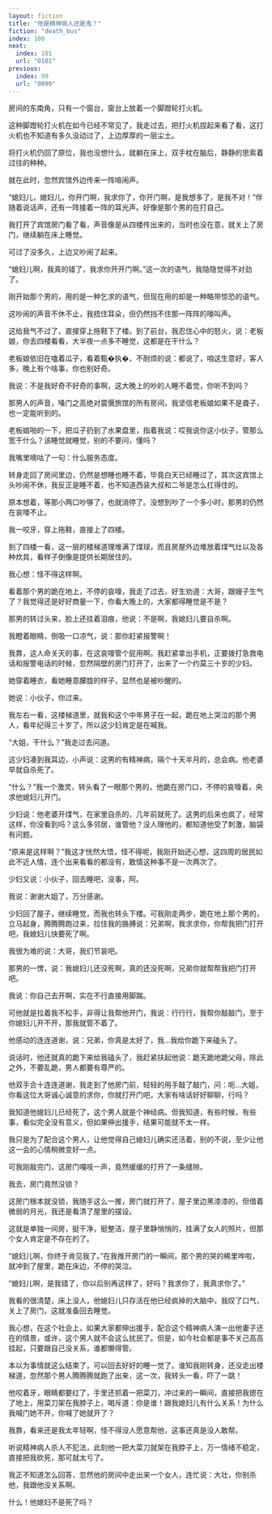 ```yaml
---
layout: fiction
title: "他是精神病人还是鬼？"
fiction: "death_bus"
index: 100
next:
  index: 101
  url: "0101"
previous:
  index: 99
  url: "0099"
---
```

房间的东南角，只有一个窗台，窗台上放着一个脚蹬轮打火机。

这种脚蹬轮打火机在如今已经不常见了，我走过去，把打火机捏起来看了看，这打火机也不知道有多久没动过了，上边厚厚的一层尘土。

将打火机仍回了原位，我也没想什么，就躺在床上，双手枕在脑后，静静的思索着过往的种种。

就在此时，忽然宾馆外边传来一阵喧闹声。

“媳妇儿，媳妇儿，你开门啊，我求你了，你开门啊，是我想多了，是我不对！”伴随着说话声，还有一阵接着一阵的耳光声。好像是那个男的在打自己。

我打开了宾馆房门看了看，声音像是从四楼传出来的，当时也没在意，就关上了房门，继续躺在床上睡觉。

可过了没多久，上边又吵闹了起来。

“媳妇儿啊，我真的错了，我求你开开门啊。”这一次的语气，我隐隐觉得不对劲了。

刚开始那个男的，用的是一种乞求的语气，但现在用的却是一种略带惊恐的语气。

这吵闹的声音不休不止，我捂住耳朵，但仍然挡不住那一阵阵的嚎叫声。

这给我气不过了，直接穿上拖鞋下了楼。到了前台，我忍住心中的怒火，说：老板娘，你去四楼看看，大半夜一点多不睡觉，这都是在干什么？

老板娘依旧在嗑着瓜子，看着甄�执�，不耐烦的说：都说了，咱这生意好，客人多，晚上有个啥事，你也别好奇。

我说：不是我好奇不好奇的事啊，这大晚上的吵的人睡不着觉，你听不到吗？

那男人的声音，嗓门之高绝对震慑旅馆的所有房间，我坚信老板娘如果不是聋子，也一定能听到的。

老板娘啪的一下，把瓜子扔到了水果盘里，指着我说：哎我说你这小伙子，管那么宽干什么？该睡觉就睡觉，别的不要问，懂吗？

我嘴里嘀咕了一句：什么服务态度。

转身走回了房间里边，仍然是想睡也睡不着，毕竟白天已经睡过了，其次这宾馆上头吵闹不休，我反正是睡不着，也不知道西装大叔和二爷是怎么扛得住的。

原本想着，等那小两口吵够了，也就消停了。没想到吵了一个多小时，那男的仍然在哀嚎不止。

我一咬牙，穿上拖鞋，直接上了四楼。

到了四楼一看，这一层的楼梯道理堆满了煤球，而且房屋外边堆放着煤气灶以及各种炊具，看样子倒像是提供长期居住的。

我心想：怪不得这样啊。

看着那个男的跪在地上，不停的哀嚎，我走了过去，好生劝道：大哥，跟嫂子生气了？我觉得还是好好商量一下，你看大晚上的，大家都得睡觉是不是？

那男的转过头来，脸上还挂着泪痕，他说：不是啊，我媳妇儿要自杀啊。

我瞪着眼睛，倒吸一口凉气，说：那你赶紧报警啊！

我靠，这人命关天的事，在这哀嚎管个屁用啊。我赶紧拿出手机，正要拨打急救电话和报警电话的时候，忽然隔壁的房门打开了，出来了一个约莫三十岁的少妇。

她穿着睡衣，看她睡意朦胧的样子，显然也是被吵醒的。

她说：小伙子，你过来。

我左右一看，这楼梯道里，就我和这个中年男子在一起，跪在地上哭泣的那个男人，看年纪得三十岁了，所以这少妇肯定是在喊我。

“大姐，干什么？”我走过去问道。

这少妇凑到我耳边，小声说：这男的有精神病，隔个十天半月的，总会病。他老婆早就自杀死了。

“什么？”我一个激灵，转头看了一眼那个男的，他跪在房门口，不停的哀嚎着，央求他媳妇儿开门。

少妇说：他老婆开煤气，在家里自杀的，几年前就死了。这男的后来也疯了，经常这样，你没看到吗？这么多邻居，谁管他？没人理他的，都知道他受了刺激，脑袋有问题。

“原来是这样啊？”我这才恍然大悟，怪不得呢，我刚开始还心想，这四周的居民如此不近人情，连个出来看看的都没有，敢情这种事不是一次两次了。

少妇又说：小伙子，回去睡吧，没事，阿。

我说：谢谢大姐了，万分感谢。

少妇回了屋子，继续睡觉，而我也转头下楼。可我刚走两步，跪在地上那个男的，立马起身，腾腾腾跑过来，拉住我的胳膊说：兄弟啊，我求求你，你帮我把门打开吧，我媳妇儿快要死了啊。

我很为难的说：大哥，我们节哀吧。

那男的一愣，说：我媳妇儿还没死啊，真的还没死啊，兄弟你就帮帮我把门打开吧。

我说：你自己去开啊，实在不行直接用脚踹。

可他就是拉着我不松手，非得让我帮他开门，我说：行行行，我帮你敲敲门，至于你媳妇儿开不开，那我就管不着了。

他感动的连连道谢，说：兄弟，你真是太好了，我...我给你跪下来磕头了。

说话时，他还就真的跪下来给我磕头了，我赶紧扶起他说：跪天跪地跪父母，除此之外，不要乱跪，男人都要有尊严的。

他双手合十连连道谢，我走到了他房门前，轻轻的用手敲了敲门，问：呃...大姐，你看这位大哥诚心诚意的求你，你就打开门吧，大家有啥话好好聊聊，行吗？

我知道他媳妇儿已经死了，这个男人就是个神经病。但我知道，有些时候，有些事，看似完全没有意义，但如果伸出援手，结果可能就不太一样。

我只是为了配合这个男人，让他觉得自己媳妇儿确实还活着，别的不说，至少让他这一会的心情稍微变好一点。

可我刚敲完门，这房门嘎吱一声，竟然缓缓的打开了一条缝隙。

我去，房门竟然没锁？

这房门根本就没锁，我随手这么一推，房门就打开了，屋子里边黑漆漆的，但借着微弱的月光，我还是看清了屋里的摆设。

这就是单独一间房，挺干净，挺整洁，屋子里静悄悄的，挂满了女人的照片，但那个女人肯定是不存在的了。

“媳妇儿啊，你终于肯见我了。”在我推开房门的一瞬间，那个男的哭的稀里哗啦，就冲到了屋里，跪在床边，不停的哭泣。

“媳妇儿啊，是我错了，你以后别再这样了，好吗？我求你了，我真求你了。”

我看的很清楚，床上没人，他媳妇儿只存活在他已经疯掉的大脑中，我叹了口气，关上了房门，这就准备回去睡觉。

我心想，在这个社会上，如果大家都伸出援手，配合这个精神病人演一出他妻子还在的情景，或许，这个男人就不会这么扰民了。但是，如今社会都是事不关己高高挂起，只要跟自己没关系，谁都懒得管。

本以为事情就这么结束了，可以回去好好的睡一觉了。谁知我刚转身，还没走出楼梯道，忽然那个男人腾腾腾就跑了出来，这一次，我转头一看，吓了一跳！

他咬着牙，眼睛都要红了，手里还抓着一把菜刀，冲过来的一瞬间，直接把我摁在了地上，用菜刀架在我脖子上，喝斥道：你是谁！跟我媳妇儿有什么关系！为什么我喊门她不开，你喊了她就开了？

我靠，看来还是我太年轻啊，怪不得没人愿意帮他，这事还真是没人敢帮。

听说精神病人杀人不犯法，此刻他一把大菜刀就架在我脖子上，万一情绪不稳定，直接把我砍死，那可就太亏了。

我正不知道怎么回答，忽然他的房间中走出来一个女人，连忙说：大壮，你别杀他，我跟他没关系啊。

什么！他媳妇不是死了吗？